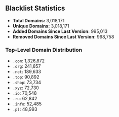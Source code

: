 ## Blacklist Statistics

- **Total Domains:** 3,018,171
- **Unique Domains:** 3,018,171
- **Added Domains Since Last Version:** 995,013
- **Removed Domains Since Last Version:** 998,758

### Top-Level Domain Distribution

-  `.com`: 1,326,872
-  `.org`: 241,857
-  `.net`: 189,633
-  `.top`: 90,892
-  `.shop`: 73,734
-  `.xyz`: 72,730
-  `.io`: 70,548
-  `.ru`: 62,842
-  `.info`: 52,485
-  `.pl`: 48,993
